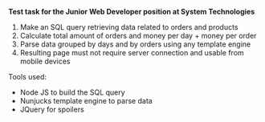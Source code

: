 <b>Test task for the Junior Web Developer position at System Technologies</b>

1. Make an SQL query retrieving data related to orders and products
2. Calculate total amount of orders and money per day + money per order
3. Parse data grouped by days and by orders using any template engine
4. Resulting page must not require server connection and usable from mobile devices

Tools used:
- Node JS to build the SQL query
- Nunjucks template engine to parse data
- JQuery for spoilers
